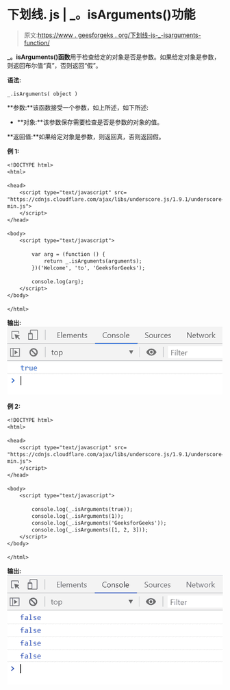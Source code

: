 # 下划线. js | _。isArguments()功能

> 原文:[https://www . geesforgeks . org/下划线-js-_-isarguments-function/](https://www.geeksforgeeks.org/underscore-js-_-isarguments-function/)

**_。isArguments()函数**用于检查给定的对象是否是参数。如果给定对象是参数，则返回布尔值“真”，否则返回“假”。

**语法:**

```
_.isArguments( object )
```

**参数:**该函数接受一个参数，如上所述，如下所述:

*   **对象:**该参数保存需要检查是否是参数的对象的值。

**返回值:**如果给定对象是参数，则返回真，否则返回假。

**例 1:**

```
<!DOCTYPE html>
<html>

<head>
    <script type="text/javascript" src=
"https://cdnjs.cloudflare.com/ajax/libs/underscore.js/1.9.1/underscore-min.js">
    </script>
</head>

<body>
    <script type="text/javascript">

        var arg = (function () {
            return _.isArguments(arguments);
        })('Welcome', 'to', 'GeeksforGeeks');

        console.log(arg);
    </script>
</body>

</html>
```

**输出:**
![](img/b1bb18c0a22ecf4785988068894395d6.png)

**例 2:**

```
<!DOCTYPE html>
<html>

<head>
    <script type="text/javascript" src=
"https://cdnjs.cloudflare.com/ajax/libs/underscore.js/1.9.1/underscore-min.js">
    </script>
</head>

<body>
    <script type="text/javascript">

        console.log(_.isArguments(true));
        console.log(_.isArguments(1));
        console.log(_.isArguments('GeeksforGeeks'));
        console.log(_.isArguments([1, 2, 3]));
    </script>
</body>

</html>
```

**输出:**
![](img/80ad45ccfe8e304ae00c113f0277610c.png)
